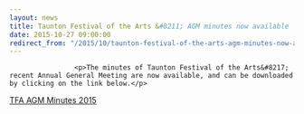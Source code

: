 ```yaml
---
layout: news
title: Taunton Festival of the Arts &#8211; AGM minutes now available
date: 2015-10-27 09:00:00
redirect_from: "/2015/10/taunton-festival-of-the-arts-agm-minutes-now-available/"
---
```

<section>

                    
                    <p>The minutes of Taunton Festival of the Arts&#8217; recent Annual General Meeting are now available, and can be downloaded by clicking on the link below.</p>
<p><a href="http://www.tauntonfestival.org.uk/wp-content/uploads/2015/10/TFA-AGM-Minutes-2015.docx">TFA AGM Minutes 2015</a></p>

                
</section>
